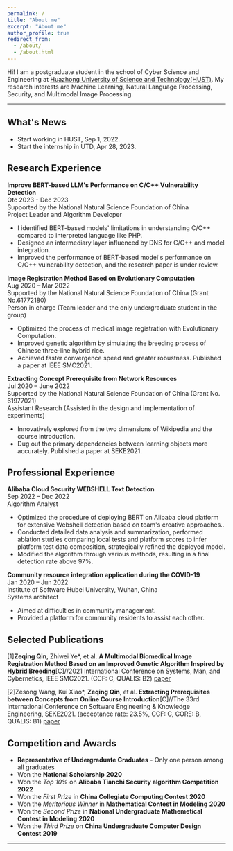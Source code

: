 ```yaml
---
permalink: /
title: "About me"
excerpt: "About me"
author_profile: true
redirect_from: 
  - /about/
  - /about.html
---
```


Hi! I am a postgraduate student in the school of Cyber Science and Engineering at [Huazhong University of Science and Technology(HUST)](http://english.hust.edu.cn/). My research interests are Machine Learning, Natural Language Processing, Security, and Multimodal Image Processing.

---

## What's News
* Start working in HUST, Sep 1, 2022.
* Start the internship in UTD, Apr 28, 2023.

## Research Experience
**Improve BERT-based LLM's Performance on C/C++ Vulnerability Detection** <br>
Otc 2023 - Dec 2023 <br>
Supported by the National Natural Science Foundation of China <br>
Project Leader and Algorithm Developer <br>
* I identified BERT-based models' limitations in understanding C/C++ compared to interpreted language like PHP.
* Designed an intermediary layer influenced by DNS for C/C++ and model integration.
* Improved the performance of BERT-based model's performance on C/C++ vulnerability detection, and the research paper is under review.

**Image Registration Method Based on Evolutionary Computation** <br>
Aug 2020 – Mar 2022 <br>
Supported by the National Natural Science Foundation of China (Grant No.61772180) <br>
Person in charge (Team leader and the only undergraduate student in the group) <br>
* Optimized the process of medical image registration with Evolutionary Computation.
* Improved genetic algorithm by simulating the breeding process of Chinese three-line hybrid rice.
* Achieved faster convergence speed and greater robustness. Published a paper at IEEE SMC2021.

**Extracting Concept Prerequisite from Network Resources** <br>
Jul 2020 – June 2022 <br>
Supported by the National Natural Science Foundation of China (Grant No. 61977021) <br>
Assistant Research (Assisted in the design and implementation of experiments) <br>
* Innovatively explored from the two dimensions of Wikipedia and the course introduction.
* Dug out the primary dependencies between learning objects more accurately. Published a paper at
SEKE2021.

## Professional Experience
**Alibaba Cloud Security WEBSHELL Text Detection** <br>
Sep 2022 – Dec 2022 <br>
Algorithm Analyst <br>
* Optimized the procedure of deploying BERT on Alibaba cloud platform for extensive Webshell detection based on team's creative approaches..
* Conducted detailed data analysis and summarization, performed ablation studies comparing local tests and platform scores to infer platform test data composition, strategically refined the deployed model.
* Modified the algorithm through various methods, resulting in a final detection rate above 97%.

**Community resource integration application during the COVID-19** <br>
Jan 2020 – Jun 2022 <br>
Institute of Software Hubei University, Wuhan, China <br>
Systems architect <br>
* Aimed at difficulties in community management.
* Provided a platform for community residents to assist each other.


## Selected Publications <br>
[1]**Zeqing Qin**, Zhiwei Ye*, et al. **A Multimodal Biomedical Image Registration Method Based on an Improved Genetic Algorithm Inspired by Hybrid Breeding**[C]//2021 International Conference on Systems, Man, and Cybernetics, IEEE SMC2021. (CCF: C, QUALIS: B2) [paper](https://ieeexplore.ieee.org/document/9658798)

[2]Zesong Wang, Kui Xiao*, **Zeqing Qin**, et al. **Extracting Prerequisites between Concepts from Online Course Introduction**[C]//The 33rd International Conference on Software Engineering & Knowledge Engineering, SEKE2021. (acceptance rate: 23.5%, CCF: C, CORE: B, QUALIS: B1) [paper](https://ksiresearch.org/seke/seke21paper/paper172.pdf)


## Competition and Awards
* **Representative of Undergraduate Graduates** - Only one person among all graduates
* Won the **National Scholarship** **2020**
* Won the *Top 10%* on **Alibaba Tianchi Security algorithm Competition** **2022**
* Won the *First Prize* in **China Collegiate Computing Contest** **2020**
* Won the *Meritorious Winner* in **Mathematical Contest in Modeling** **2020**
* Won the *Second Prize* in **National Undergraduate Mathemetical Contest in Modeling** **2020** 
* Won the *Third Prize* on **China Undergraduate Computer Design Contest** **2019**

---

